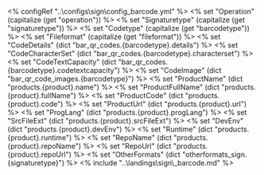<% configRef "..\\configs\\sign\\config_barcode.yml" %>
<% set "Operation" (capitalize (get "operation")) %>
<% set "Signaturetype" (capitalize (get "signaturetype")) %>
<% set "Codetype" (capitalize (get "barcodetype")) %>
<% set "Fileformat" (capitalize (get "fileformat")) %>
<% set "CodeDetails" (dict "bar_qr_codes.{barcodetype}.details") %>
<% set "CodeCharacterSet" (dict "bar_qr_codes.{barcodetype}.characterset") %>
<% set "CodeTextCapacity" (dict "bar_qr_codes.{barcodetype}.codetextcapacity") %>
<% set "CodeImage" (dict "bar_qr_code_images.{barcodetype}") %>
<% set "ProductName" (dict "products.{product}.name") %>
<% set "ProductFullName" (dict "products.{product}.fullName") %>
<% set "ProductCode" (dict "products.{product}.code") %>
<% set "ProductUrl" (dict "products.{product}.url") %>
<% set "ProgLang" (dict "products.{product}.progLang") %>
<% set "SrcFileExt" (dict "products.{product}.srcFileExt") %>
<% set "DevEnv" (dict "products.{product}.devEnv") %>
<% set "Runtime" (dict "products.{product}.runtime") %>
<% set "RepoName" (dict "products.{product}.repoName") %>
<% set "RepoUrl" (dict "products.{product}.repoUrl") %>
<% set "OtherFormats" (dict "otherformats_sign.{signaturetype}") %>
<% include "..\\landings\\sign\\_barcode.md" %>